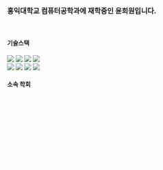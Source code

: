 ### 홍익대학교 컴퓨터공학과에 재학중인 윤희원입니다.

<br>

#### 기술스택
<img src="https://img.shields.io/badge/React-000000?logo=react">
<img src="https://img.shields.io/badge/Express-000000?logo=express">
<img src="https://img.shields.io/badge/Javascript-000000?logo=javascript">
<img src="https://img.shields.io/badge/MySQL-000000?logo=mysql">
<br>
<img src="https://img.shields.io/badge/Swift-000000?logo=swift">
<img src="https://img.shields.io/badge/C++-000000?logo=cplusplus">
<img src="https://img.shields.io/badge/C-000000?logo=c">
<img src="https://img.shields.io/badge/Python-000000?logo=python">

<br>

#### 소속 학회
<div>
<div style="width: 60%; max-width: 100%; margin-top: 4px; margin-bottom: 4px;"><div contenteditable="false" data-content-editable-void="true" role="figure" aria-labelledby=":r26:"><div style="display: flex;"><a href="https://www.gdschongik.com" target="_blank" rel="noopener noreferrer" role="link" style="display: flex; color: inherit; text-decoration: none; -webkit-user-select: none; transition: background 20ms ease-in; cursor: pointer; flex-grow: 1; min-width: 0px; flex-wrap: wrap-reverse; align-items: stretch; text-align: left; overflow: hidden; border: 1px solid rgba(255, 255, 255, 0.13); border-radius: 4px; position: relative; fill: inherit; background: rgba(255, 255, 255, 0.055);"><div style="flex: 4 1 180px; padding: 12px 14px 14px; overflow: hidden; text-align: left;"><div style="font-size: 14px; line-height: 20px; color: rgba(255, 255, 255, 0.81); white-space: nowrap; overflow: hidden; text-overflow: ellipsis; min-height: 24px; margin-bottom: 2px;">GDSC Hongik</div><div style="display: flex; margin-top: 6px;"><img src="https://raw.githubusercontent.com/heewonox/test1/main/gdsc-logo.png" style="width: 16px; height: 16px; min-width: 16px; margin-right: 6px;"><div style="font-size: 12px; line-height: 16px; color: rgba(255, 255, 255, 0.81); white-space: nowrap; overflow: hidden; text-overflow: ellipsis;">https://www.gdschongik.com</div></div></div><g><path d="M3,1.5A1.5,1.5,0,1,1,1.5,0,1.5,1.5,0,0,1,3,1.5Z"></path><path d="M8,1.5A1.5,1.5,0,1,1,6.5,0,1.5,1.5,0,0,1,8,1.5Z"></path><path d="M13,1.5A1.5,1.5,0,1,1,11.5,0,1.5,1.5,0,0,1,13,1.5Z"></path></g></svg></div></a><div style="position: relative; left: 0px;"></div></div>
</div>

<br>

<div>
<div style="width: 60%; max-width: 100%; margin-top: 4px; margin-bottom: 4px;"><div contenteditable="false" data-content-editable-void="true" role="figure" aria-labelledby=":r26:"><div style="display: flex;"><a href="https://www.instagram.com/ihhh_official/" target="_blank" rel="noopener noreferrer" role="link" style="display: flex; color: inherit; text-decoration: none; -webkit-user-select: none; transition: background 20ms ease-in; cursor: pointer; flex-grow: 1; min-width: 0px; flex-wrap: wrap-reverse; align-items: stretch; text-align: left; overflow: hidden; border: 1px solid rgba(255, 255, 255, 0.13); border-radius: 4px; position: relative; fill: inherit; background: rgba(255, 255, 255, 0.055);"><div style="flex: 4 1 180px; padding: 12px 14px 14px; overflow: hidden; text-align: left;"><div style="font-size: 14px; line-height: 20px; color: rgba(255, 255, 255, 0.81); white-space: nowrap; overflow: hidden; text-overflow: ellipsis; min-height: 24px; margin-bottom: 2px;">IHHH</div><div style="display: flex; margin-top: 6px;"><img src="https://raw.githubusercontent.com/heewonox/test1/main/IHHH.jpg" style="width: 16px; height: 16px; min-width: 16px; margin-right: 6px;"><div style="font-size: 12px; line-height: 16px; color: rgba(255, 255, 255, 0.81); white-space: nowrap; overflow: hidden; text-overflow: ellipsis;">https://www.instagram.com/ihhh_official/</div></div></div><g><path d="M3,1.5A1.5,1.5,0,1,1,1.5,0,1.5,1.5,0,0,1,3,1.5Z"></path><path d="M8,1.5A1.5,1.5,0,1,1,6.5,0,1.5,1.5,0,0,1,8,1.5Z"></path><path d="M13,1.5A1.5,1.5,0,1,1,11.5,0,1.5,1.5,0,0,1,13,1.5Z"></path></g></svg></div></a><div style="position: relative; left: 0px;"></div></div>
</div>